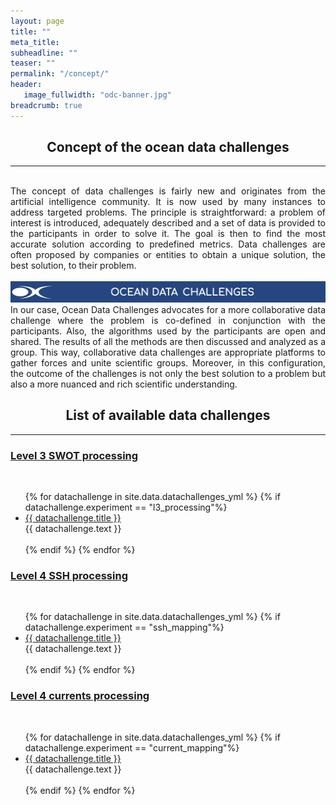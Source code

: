 ```yaml
---
layout: page
title: ""
meta_title: 
subheadline: ""
teaser: ""
permalink: "/concept/"
header:
   image_fullwidth: "odc-banner.jpg"
breadcrumb: true
---
```


## <center> Concept of the ocean data challenges </center>


---
<br>
<div style="text-align: justify"> 
The concept of data challenges is fairly new and originates from the artificial intelligence community. It is now used by many instances to address targeted problems. The principle is straightforward: a problem of interest is introduced, adequately described and a set of data is provided to the participants in order to solve it. The goal is then to find the most accurate solution according to predefined metrics. Data challenges are often proposed by companies or entities to obtain a unique solution, the best solution, to their problem.
</div>

<br>

<img src="/images/odc-banner.jpg" />

<br>

<div style="text-align: justify">
In our case, Ocean Data Challenges advocates for a more collaborative data challenge where the problem is co-defined in conjunction with the participants. Also, the algorithms used by the participants are open and shared. The results of all the methods are then discussed and analyzed as a group. This way, collaborative data challenges are appropriate platforms to gather forces and unite scientific groups. Moreover, in this configuration, the outcome of the challenges is not only the best solution to a problem but also a more nuanced and rich scientific understanding.
</div>


## <center> List of available data challenges </center>


---

### [<u>Level 3 SWOT processing</u>](/dc_L3/)
<br> 

<ul>
 {% for datachallenge in site.data.datachallenges_yml %} 
    {% if datachallenge.experiment == "l3_processing"%}
      <li>  <a href="{{ datachallenge.url }}">{{ datachallenge.title }} </a>
      <div style="text-align: justify">
       {{ datachallenge.text }} 
      </div>
      </li>
      <br> 
    {% endif %} 
 {% endfor %} 
          
</ul>
 
 

### [<u>Level 4 SSH processing</u>](/dc_L4_SSH/)

<br> 

<ul>
 {% for datachallenge in site.data.datachallenges_yml %} 
    {% if datachallenge.experiment == "ssh_mapping"%}
      <li>  <a href="{{ datachallenge.url }}">{{ datachallenge.title }} </a>
      <div style="text-align: justify">
       {{ datachallenge.text }} 
      </div>
      </li>
      <br> 
    {% endif %} 
 {% endfor %} 
          
</ul>



### [<u>Level 4 currents processing</u>](/dc_L4_Current/)

<br> 

<ul>
 {% for datachallenge in site.data.datachallenges_yml %} 
    {% if datachallenge.experiment == "current_mapping"%}
      <li>  <a href="{{ datachallenge.url }}">{{ datachallenge.title }} </a>
      <div style="text-align: justify">
       {{ datachallenge.text }} 
      </div>
      </li>
      <br> 
    {% endif %} 
 {% endfor %} 
          
</ul>




